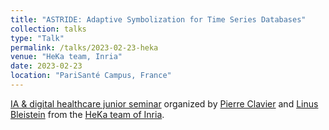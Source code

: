 ```yaml
---
title: "ASTRIDE: Adaptive Symbolization for Time Series Databases"
collection: talks
type: "Talk"
permalink: /talks/2023-02-23-heka
venue: "HeKa team, Inria"
date: 2023-02-23
location: "PariSanté Campus, France"
---
```


[IA & digital healthcare junior seminar](https://js-psc.github.io/) organized by [Pierre Clavier](https://pierreclavier.github.io/aboutme/) and [Linus Bleistein](https://linusbleistein.github.io/) from the [HeKa team of Inria](https://team.inria.fr/heka/).